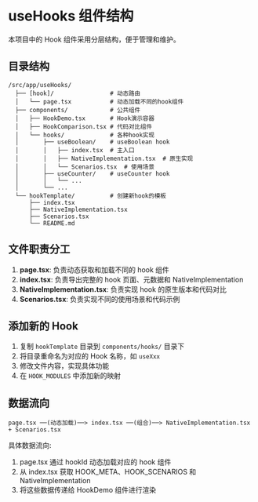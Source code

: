 # useHooks 组件结构

本项目中的 Hook 组件采用分层结构，便于管理和维护。

## 目录结构

```
/src/app/useHooks/
  ├── [hook]/                # 动态路由
  │   └── page.tsx           # 动态加载不同的hook组件
  ├── components/            # 公共组件
  │   ├── HookDemo.tsx       # Hook演示容器
  │   ├── HookComparison.tsx # 代码对比组件
  │   └── hooks/             # 各种hook实现
  │       ├── useBoolean/    # useBoolean hook
  │       │   ├── index.tsx  # 主入口
  │       │   ├── NativeImplementation.tsx  # 原生实现
  │       │   └── Scenarios.tsx  # 使用场景
  │       ├── useCounter/    # useCounter hook
  │       │   └── ...
  │       └── ...
  └── hookTemplate/          # 创建新hook的模板
      ├── index.tsx
      ├── NativeImplementation.tsx
      ├── Scenarios.tsx
      └── README.md
```

## 文件职责分工

1. **page.tsx**: 负责动态获取和加载不同的 hook 组件
2. **index.tsx**: 负责导出完整的 hook 页面、元数据和 NativeImplementation
3. **NativeImplementation.tsx**: 负责实现 hook 的原生版本和代码对比
4. **Scenarios.tsx**: 负责实现不同的使用场景和代码示例

## 添加新的 Hook

1. 复制 `hookTemplate` 目录到 `components/hooks/` 目录下
2. 将目录重命名为对应的 Hook 名称，如 `useXxx`
3. 修改文件内容，实现具体功能
4. 在 `HOOK_MODULES` 中添加新的映射

## 数据流向

```
page.tsx ──(动态加载)──> index.tsx ──(组合)──> NativeImplementation.tsx + Scenarios.tsx
```

具体数据流向:

1. page.tsx 通过 hookId 动态加载对应的 hook 组件
2. 从 index.tsx 获取 HOOK_META、HOOK_SCENARIOS 和 NativeImplementation
3. 将这些数据传递给 HookDemo 组件进行渲染
